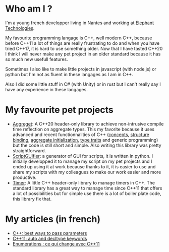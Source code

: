 # Who am I ?
I'm a young french developper living in Nantes and working at [Elephant Technologies](https://www.elephant-technologies.fr/).

My favourite programming langage is C++, well modern C++, because before C++11 a lot of things are really frustrating to do and when you have tried C++17, it is hard to use something older. Now that I have tasted C++20 I think I will never make any pet project in an older standard because it has so much new usefull features. 

Sometimes I also like to make little projects in javascript (with node.js) or python but I'm not as fluent in these langages as I am in C++.

Also I did some little stuff in C# (with Unity) or in rust but I can't really say I have any experience in these langages.

# My favourite pet projects
* [Aggreget](https://github.com/Baduit/Aggreget): A C++20 header-only library to achieve non-intrusive compile time reflection on aggregate types. This my favorite because it uses advanced and recent functionnalities of C++ ([concepts](https://en.cppreference.com/w/cpp/language/constraints), [structure binding](https://en.cppreference.com/w/cpp/language/structured_binding), [aggregate initialization](https://en.cppreference.com/w/cpp/language/aggregate_initialization), [type traits](https://en.cppreference.com/w/cpp/header/type_traits) and generic programming) but the code is still short and simple. Also writing this library was pretty straightforward.
* [ScriptGUIfier](https://github.com/Baduit/ScriptGUIfier): a generator of GUI for scripts, it is written in python. I initially developped it to manage my script on my pet projects and I ended up using it at work because thanks to it, it is easier to use and share my scripts with my colleagues to make our work easier and more productive.
* [Timer](https://github.com/Baduit/Timer): A little C++ header-only library to manage timers in C++. The standard library has a great way to manage time since C++11 that offers a lot of possibilities but for simple use there is a lot of boiler plate code, this library fix that.

# My articles (in french)
* [C++: best ways to pass parameters](https://www.linkedin.com/pulse/les-param%C3%A8tres-en-c-simon-bertho/)
* [C++11: auto and decltype keywords](https://www.linkedin.com/pulse/c11-les-mots-clefs-auto-et-decltype-simon-bertho/)
* [Enumérations : ce qui change avec C++11](https://gist.github.com/Baduit/12767e12593554f7b4b7015beea2dfd6)
